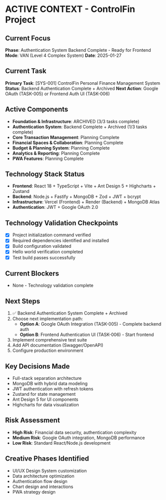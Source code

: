# ACTIVE CONTEXT - ControlFin Project

## Current Focus

**Phase**: Authentication System Backend Complete - Ready for Frontend
**Mode**: VAN (Level 4 Complex System)
**Date**: 2025-01-27

## Current Task

**Primary Task**: [SYS-001] ControlFin Personal Finance Management System
**Status**: Backend Authentication Complete + Archived
**Next Action**: Google OAuth (TASK-005) or Frontend Auth UI (TASK-006)

## Active Components

- **Foundation & Infrastructure**: ARCHIVED (3/3 tasks complete)
- **Authentication System**: Backend Complete + Archived (1/3 tasks complete)
- **Core Transaction Management**: Planning Complete
- **Financial Spaces & Collaboration**: Planning Complete
- **Budget & Planning System**: Planning Complete
- **Analytics & Reporting**: Planning Complete
- **PWA Features**: Planning Complete

## Technology Stack Status

- **Frontend**: React 18 + TypeScript + Vite + Ant Design 5 + Highcharts + Zustand
- **Backend**: Node.js + Fastify + MongoDB + Zod + JWT + bcrypt
- **Infrastructure**: Vercel (Frontend) + Render (Backend) + MongoDB Atlas
- **Authentication**: JWT + Google OAuth 2.0

## Technology Validation Checkpoints

- [x] Project initialization command verified
- [x] Required dependencies identified and installed
- [x] Build configuration validated
- [x] Hello world verification completed
- [x] Test build passes successfully

## Current Blockers

- None - Technology validation complete

## Next Steps

1. ✅ Backend Authentication System Complete + Archived
2. Choose next implementation path:
   - **Option A**: Google OAuth Integration (TASK-005) - Complete backend auth
   - **Option B**: Frontend Authentication UI (TASK-006) - Start frontend
3. Implement comprehensive test suite
4. Add API documentation (Swagger/OpenAPI)
5. Configure production environment

## Key Decisions Made

- Full-stack separation architecture
- MongoDB with hybrid data modeling
- JWT authentication with refresh tokens
- Zustand for state management
- Ant Design 5 for UI components
- Highcharts for data visualization

## Risk Assessment

- **High Risk**: Financial data security, authentication complexity
- **Medium Risk**: Google OAuth integration, MongoDB performance
- **Low Risk**: Standard React/Node.js development

## Creative Phases Identified

- UI/UX Design System customization
- Data architecture optimization
- Authentication flow design
- Chart design and interactions
- PWA strategy design
